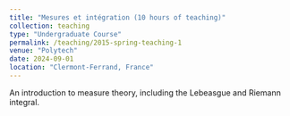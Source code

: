 ```yaml
---
title: "Mesures et intégration (10 hours of teaching)"
collection: teaching
type: "Undergraduate Course"
permalink: /teaching/2015-spring-teaching-1
venue: "Polytech"
date: 2024-09-01
location: "Clermont-Ferrand, France"
---
```


An introduction to measure theory, including the Lebeasgue and Riemann integral.
